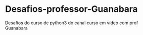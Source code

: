 # Desafios-professor-Guanabara
Desafios do curso de python3 do canal curso em vídeo com prof Guanabara

